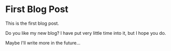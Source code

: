 # First Blog Post

This is the first blog post.

Do you like my new blog? I have put very little time into it, but I hope you do.

Maybe I'll write more in the future...